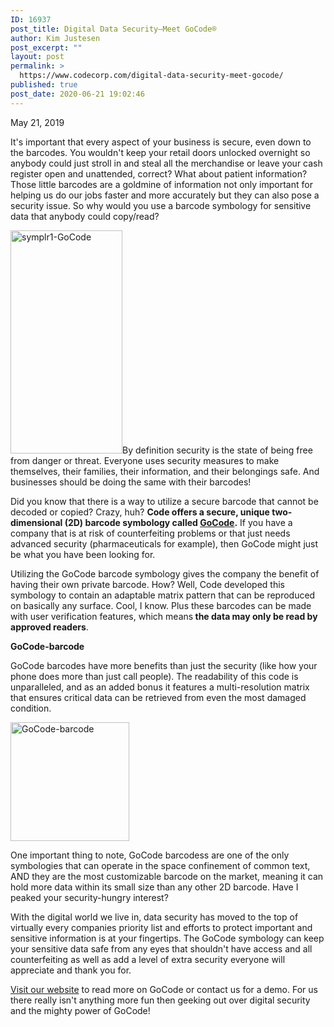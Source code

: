 ```yaml
---
ID: 16937
post_title: Digital Data Security–Meet GoCode®
author: Kim Justesen
post_excerpt: ""
layout: post
permalink: >
  https://www.codecorp.com/digital-data-security-meet-gocode/
published: true
post_date: 2020-06-21 19:02:46
---
```

May 21, 2019

It's important that every aspect of your business is secure, even down to the barcodes. You wouldn't keep your retail doors unlocked overnight so anybody could just stroll in and steal all the merchandise or leave your cash register open and unattended, correct? What about patient information? Those little barcodes are a goldmine of information not only important for helping us do our jobs faster and more accurately but they can also pose a security issue. So why would you use a barcode symbology for sensitive data that anybody could copy/read?

<img class="alignright" src="https://codecorp.com/wp-content/uploads/2020/06/symplr1-GoCode.png" alt="symplr1-GoCode" width="179" height="357" />By definition security is the state of being free from danger or threat. Everyone uses security measures to make themselves, their families, their information, and their belongings safe. And businesses should be doing the same with their barcodes!

Did you know that there is a way to utilize a secure barcode that cannot be decoded or copied? Crazy, huh? <strong>Code offers a secure, unique two-dimensional (2D) barcode symbology called <a href="https://www.codecorp.com/portfolio-items/gocode-secure-barcode/">GoCode</a>.</strong> If you have a company that is at risk of counterfeiting problems or that just needs advanced security (pharmaceuticals for example), then GoCode might just be what you have been looking for.

Utilizing the GoCode barcode symbology gives the company the benefit of having their own private barcode. How? Well, Code developed this symbology to contain an adaptable matrix pattern that can be reproduced on basically any surface. Cool, I know. Plus these barcodes can be made with user verification features, which means<strong> the data may only be read by approved readers</strong>.

<strong>GoCode-barcode</strong>

GoCode barcodes have more benefits than just the security (like how your phone does more than just call people). The readability of this code is unparalleled, and as an added bonus it features a multi-resolution matrix that ensures critical data can be retrieved from even the most damaged condition.

<img class="aligncenter" src="https://codecorp.com/wp-content/uploads/2020/06/GoCode-barcode.jpg" alt="GoCode-barcode" width="190" height="190" />

One important thing to note, GoCode barcodess are one of the only symbologies that can operate in the space confinement of common text, AND they are the most customizable barcode on the market, meaning it can hold more data within its small size than any other 2D barcode. Have I peaked your security-hungry interest?

With the digital world we live in, data security has moved to the top of virtually every companies priority list and efforts to protect important and sensitive information is at your fingertips. The GoCode symbology can keep your sensitive data safe from any eyes that shouldn't have access and all counterfeiting as well as add a level of extra security everyone will appreciate and thank you for.

<a href="https://www.codecorp.com/portfolio-items/gocode-secure-barcode/">Visit our website</a> to read more on GoCode or contact us for a demo. For us there really isn't anything more fun then geeking out over digital security and the mighty power of GoCode!